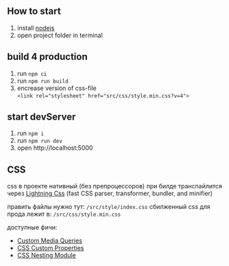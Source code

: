 ## How to start
1. install [nodejs](https://nodejs.org/en/download/)
1. open project folder in terminal

## build 4 production
1. run `npm ci`
1. run `npm run build`
1. encrease version of css-file  
  `<link rel="stylesheet" href="src/css/style.min.css?v=4">`

## start devServer
1. run `npm i`
1. run `npm run dev`
1. open http://localhost:5000

## CSS 
css в проекте нативный (без препроцессоров)
при билде транспайлится через [Lightning Css](https://lightningcss.dev/) (fast CSS parser, transformer, bundler, and minifier)

править файлы нужно тут: `/src/style/index.css`
сбилженный css для прода лежит в: `/src/css/style.min.css`

доступные фичи:
- [Custom Media Queries](https://www.w3.org/TR/mediaqueries-5/#custom-mq)
- [CSS Custom Properties](https://developer.mozilla.org/en-US/docs/Web/CSS/Using_CSS_custom_properties)
- [CSS Nesting Module](https://www.w3.org/TR/css-nesting-1/)